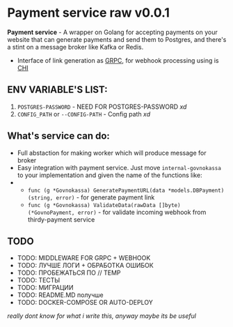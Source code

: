 # Payment service raw v0.0.1

**Payment service** - A wrapper on Golang for accepting payments on your website that can generate payments and send them to Postgres, and there's a stint on a message broker like Kafka or Redis.

- Interface of link generation as [GRPC](https://grpc.io/), for webhook processing using is [CHI](https://github.com/go-chi/chi)

## ENV VARIABLE'S LIST:
1. `POSTGRES-PASSWORD` - NEED FOR POSTGRES-PASSWORD *xd*
2. `CONFIG_PATH` or `--CONFIG-PATH` - Config path *xd*

## What's service can do:
- Full abstaction for making worker which will produce message for broker
- Easy integration with payment service. Just move `internal-govnokassa` to your implementation and given the name of the functions like:
- - `func (g *Govnokassa) GeneratePaymentURL(data *models.DBPayment) (string, error)` - for generate payment link
  - `func (g *Govnokassa) ValidateData(rawData []byte) (*GovnoPayment, error)` - for validate incoming webhook from thirdy-payment service

## TODO
- TODO: MIDDLEWARE FOR GRPC + WEBHOOK
- TODO: ЛУЧШЕ ЛОГИ + ОБРАБОТКА ОШИБОК
- TODO: ПРОБЕЖАТЬСЯ ПО // TEMP
- TODO: ТЕСТЫ
- TODO: МИГРАЦИИ
- TODO: README.MD получше
- TODO: DOCKER-COMPOSE OR AUTO-DEPLOY

*really dont know for what i write this, anyway maybe its be useful*

